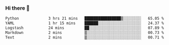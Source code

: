 ### Hi there 👋

<!--START_SECTION:waka-->

```txt
Python             3 hrs 21 mins   ████████████████▒░░░░░░░░   65.05 %
YAML               1 hr 15 mins    ██████░░░░░░░░░░░░░░░░░░░   24.37 %
Logstash           24 mins         ██░░░░░░░░░░░░░░░░░░░░░░░   07.89 %
Markdown           2 mins          ▒░░░░░░░░░░░░░░░░░░░░░░░░   00.73 %
Text               2 mins          ▒░░░░░░░░░░░░░░░░░░░░░░░░   00.71 %
```

<!--END_SECTION:waka-->

<!--
**Jonas-VanHaeken/Jonas-VanHaeken** is a ✨ _special_ ✨ repository because its `README.md` (this file) appears on your GitHub profile.

Here are some ideas to get you started:

- 🔭 I’m currently working on ...
- 🌱 I’m currently learning ...
- 👯 I’m looking to collaborate on ...
- 🤔 I’m looking for help with ...
- 💬 Ask me about ...
- 📫 How to reach me: ...
- 😄 Pronouns: ...
- ⚡ Fun fact: ...
-->
